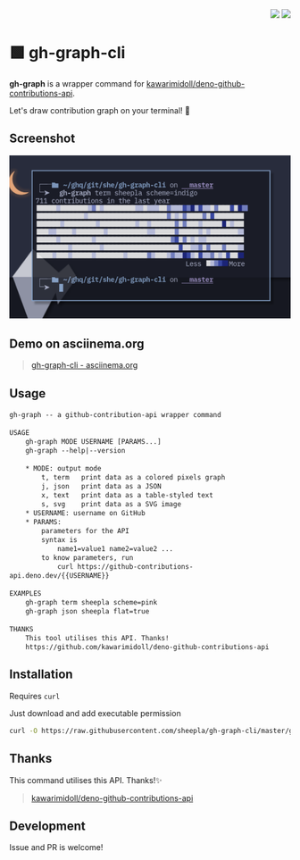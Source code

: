 <div align="right">
    <img src="https://img.shields.io/static/v1?label=Language&message=shell&color=blue&style=flat-square"/>
    <img src="https://img.shields.io/static/v1?label=License&message=MIT&color=blue&style=flat-square"/>
</div>


# 🟩 gh-graph-cli

**gh-graph** is a wrapper command for [kawarimidoll/deno-github-contributions-api](https://github.com/kawarimidoll/deno-github-contributions-api).

Let's draw contribution graph on your terminal! 🌳

## Screenshot

<img src="./screenshot.png"/>

## Demo on asciinema.org

> [gh-graph-cli - asciinema.org](https://asciinema.org/a/432861)

## Usage

```
gh-graph -- a github-contribution-api wrapper command

USAGE
    gh-graph MODE USERNAME [PARAMS...]
    gh-graph --help|--version

    * MODE: output mode
        t, term   print data as a colored pixels graph
        j, json   print data as a JSON
        x, text   print data as a table-styled text
        s, svg    print data as a SVG image
    * USERNAME: username on GitHub
    * PARAMS: 
        parameters for the API 
        syntax is
            name1=value1 name2=value2 ...
        to know parameters, run
            curl https://github-contributions-api.deno.dev/{{USERNAME}}

EXAMPLES
    gh-graph term sheepla scheme=pink
    gh-graph json sheepla flat=true

THANKS
    This tool utilises this API. Thanks!
    https://github.com/kawarimidoll/deno-github-contributions-api
```

## Installation

Requires `curl`

Just download and add executable permission

```bash
curl -O https://raw.githubusercontent.com/sheepla/gh-graph-cli/master/gh-graph && chmod +x gh-graph
```

## Thanks

This command utilises this API. Thanks!✨

>  [kawarimidoll/deno-github-contributions-api](https://github.com/kawarimidoll/deno-github-contributions-api)

## Development

Issue and PR is welcome!
